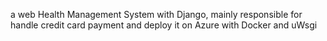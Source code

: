 a web Health Management System with Django, mainly responsible for handle credit card payment and deploy it on Azure with Docker and uWsgi
